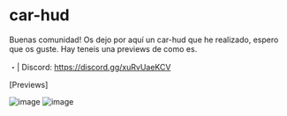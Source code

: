 # car-hud

Buenas comunidad! Os dejo por aquí un car-hud que he realizado, espero que os guste. Hay teneis una previews de como es.

・| Discord: https://discord.gg/xuRvUaeKCV

[Previews]

![image](https://user-images.githubusercontent.com/103532607/163223510-d5973043-347f-4b93-bc5d-f1d33f925ccb.png)
![image](https://user-images.githubusercontent.com/103532607/163224357-788abeaa-dc0f-452c-a4a5-a1309aa97b1b.png)


